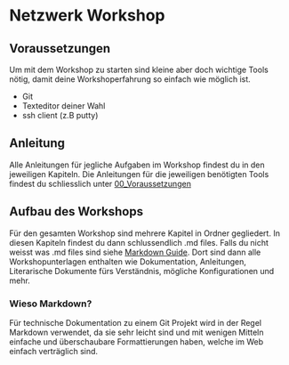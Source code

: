 # Netzwerk Workshop

## Voraussetzungen
Um mit dem Workshop zu starten sind kleine aber doch wichtige Tools nötig, damit deine Workshoperfahrung so einfach wie möglich ist.

- Git
- Texteditor deiner Wahl
- ssh client (z.B putty)

## Anleitung
Alle Anleitungen für jegliche Aufgaben im Workshop findest du in den jeweiligen Kapiteln. Die Anleitungen für die jeweiligen benötigten Tools findest du schliesslich unter [00_Voraussetzungen](https://dev.azure.com/Rebsamen-Group/_git/Netzwerk-Workshop?path=/00_Voraussetzungen)

## Aufbau des Workshops
Für den gesamten Workshop sind mehrere Kapitel in Ordner gegliedert. In diesen Kapiteln findest du dann schlussendlich .md files. Falls du nicht weisst was .md files sind siehe [Markdown Guide](https://www.markdownguide.org/). Dort sind dann alle Workshopunterlagen enthalten wie Dokumentation, Anleitungen, Literarische Dokumente fürs Verständnis, mögliche Konfigurationen und mehr. 

### Wieso Markdown?
Für technische Dokumentation zu einem Git Projekt wird in der Regel Markdown verwendet, da sie sehr leicht sind und mit wenigen Mitteln einfache und überschaubare Formattierungen haben, welche im Web einfach verträglich sind. 